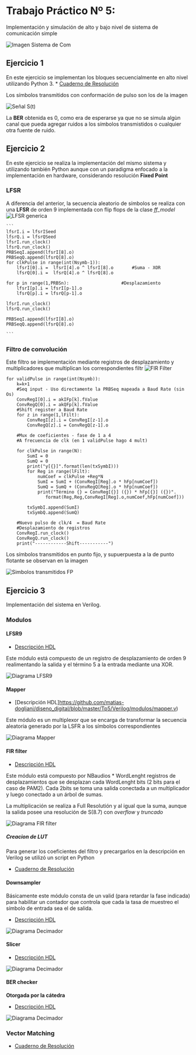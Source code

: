 # Trabajo Práctico Nº 5: 

Implementación y simulación de alto y bajo nivel de sistema de comunicación simple 

![Imagen Sistema de Com](https://github.com/matias-dogliani/diseno_digital/blob/master/Tp5/imgs/diagrama_bloques_sistema.png)

## Ejercicio  1 

   En este ejercicio se implementan los bloques secuencialmente en alto nivel utilizando Python 3. 
    * [Cuaderno de Resolución](https://github.com/matias-dogliani/diseno_digital/blob/master/Tp5/Ej1.ipynb)
    
   Los símbolos transmitidos con conformación de pulso son los de la imagen 
    
   ![Señal S(t)](https://github.com/matias-dogliani/diseno_digital/blob/master/Tp5/imgs/txSymbFlP.png)
       
   La **BER** obtenida es 0, como era de esperarse ya que no se simula algùn canal que pueda agregar ruidos a los símbolos transmistidos o cualquier otra fuente de ruido. 
    

 
 ## Ejercicio 2
  
   En este ejercicio se realiza la implementación del mismo sistema y utilizando también Python aunque con un paradigma enfocado a la implementación en hardware, considerando resolución **Fixed Point** 
    

 ### LFSR 
   
   
   A diferencia del anterior, la secuencia aleatorio de símbolos se realiza con una **LFSR** de orden 9 implementada con flip flops de la clase *ff_model* 
    ![LFSR generica](https://github.com/matias-dogliani/diseno_digital/blob/master/Tp5/imgs/LFSR9.png)
        
    ``` 
    lfsrI.i = lfsrISeed
    lfsrQ.i = lfsrQSeed
    lfsrI.run_clock()
    lfsrQ.run_clock()
    PRBSeqI.append(lfsrI[8].o)
    PRBSeqQ.append(lfsrQ[8].o)
    for clkPulse in range(int(Nsymb-1)):
        lfsrI[0].i =  lfsrI[4].o ^ lfsrI[8].o       #Suma - XOR 
        lfsrQ[0].i =  lfsrQ[4].o ^ lfsrQ[8].o       
    
    for p in range(1,PRBSn):                    #Desplazamiento
        lfsrI[p].i = lfsrI[p-1].o
        lfsrQ[p].i = lfsrQ[p-1].o
    
    lfsrI.run_clock()
    lfsrQ.run_clock()
    
    PRBSeqI.append(lfsrI[8].o)
    PRBSeqQ.append(lfsrQ[8].o)
    
    ```
    
### Filtro de convolución 

   Este filtro se implementación mediante registros de desplazamiento y multiplicadores que multiplican los correspondientes filtr
    ![FIR Filter](https://github.com/matias-dogliani/diseno_digital/blob/master/Tp5/imgs/FIRFilter.png)
    
    
``` 
for validPulse in range(int(Nsymb)): 
    k=k+1
    #Seq input - Uso directamente la PRBSeq mapeada a Baud Rate (sin Os)
    ConvRegI[0].i = akIFp[k].fValue
    ConvRegQ[0].i = akQFp[k].fValue
    #Shift register a Baud Rate 
    for z in range(1,lFilt): 
        ConvRegI[z].i = ConvRegI[z-1].o 
        ConvRegQ[z].i = ConvRegQ[z-1].o 
      
    #Mux de coeficientes - fase de 1 a 4 
    #A frecuencia de clk (en 1 validPulse hago 4 mult)
   
    for clkPulse in range(N):
        SumI = 0
        SumQ = 0
        print("y[{}]".format(len(txSymbI)))
        for Reg in range(lFilt):
            numCoef = clkPulse +Reg*N
            SumI = SumI + (ConvRegI[Reg].o * hFp[numCoef])
            SumQ = SumQ + (ConvRegQ[Reg].o * hFp[numCoef])
            print("Término {} = ConvReg[{}] ({}) * hFp[{}] ({})".
               format(Reg,Reg,ConvRegI[Reg].o,numCoef,hFp[numCoef]))
       
        txSymbI.append(SumI) 
        txSymbQ.append(SumQ)
    
    #Nuevo pulso de clk/4  = Baud Rate 
    #Desplazamiento de registros 
    ConvRegI.run_clock()
    ConvRegQ.run_clock()
    print("------------Shift-----------")
```

Los símbolos transmitidos en punto fijo, y supuerpuesta a la de punto flotante se observan en la imagen 

![Simbolos transmitidos FP](![image.png](attachment:image.png))
   
## Ejercicio 3 

Implementación del sistema en Verilog. 

 ### Modulos 
 
 #### LFSR9 
 
 * [Descripción HDL](https://github.com/matias-dogliani/diseno_digital/blob/master/Tp5/Verilog/modulos/lfsr.v)
 
 Este módulo está compuesto de un registro de desplazamiento de orden 9 realimentando la salida y el término 5 a la entrada mediante una XOR.  
 
 ![Diagrama LFSR9](https://github.com/matias-dogliani/diseno_digital/blob/master/Tp5/imgs/LFSR9.png)
 
 #### Mapper 

 * [Descripción HDL]https://github.com/matias-dogliani/diseno_digital/blob/master/Tp5/Verilog/modulos/mapper.v)
 
 Este módulo es un multiplexor que se encarga de transformar la secuencia aleatoria generado por la LSFR a los símbolos correspondientes
 
 ![Diagrama Mapper](https://github.com/matias-dogliani/diseno_digital/blob/master/Tp5/imgs/mapper.png)
 
 #### FIR filter 
 
  * [Descripción HDL](https://github.com/matias-dogliani/diseno_digital/blob/master/Tp5/Verilog/modulos/FIRfilter.v)
 
 Este módulo está compuesto por NBaudios * WordLenght registros de desplazamientos que se desplazan cada WordLenght bits (2 bits para el caso de PAM2). Cada 2bits se toma una salida conectada a un multiplicador  y luego conectado a un árbol de sumas. 
 
 La multiplicación se realiza a Full Resolutión y al igual que la suma, aunque la salida posee una resolución de S(8.7) con *overflow* y *truncado* 
 
 ![Diagrama FIR filter](https://github.com/matias-dogliani/diseno_digital/blob/master/Tp5/imgs/FIRfilter.png)
 
 ##### Creacion de LUT 
Para generar los coeficientes del filtro y precargarlos en la descripción en Verilog se utilizó un script en Python 

* [Cuaderno de Resolución](https://github.com/matias-dogliani/diseno_digital/blob/master/Tp5/CoeficientesRc.ipynb)
 
 #### Downsampler 
 
 Básicamente este módulo consta de un valid (para retardar la fase indicada)  para habilitar un contador que controla que cada la tasa de muestreo el símbolo de entrada sea el de salida. 
 
 * [Descripción HDL](https://github.com/matias-dogliani/diseno_digital/blob/master/Tp5/Verilog/modulos/downsampler.v)
 
 ![Diagrama Decimador](https://github.com/matias-dogliani/diseno_digital/blob/master/Tp5/imgs/downsampler.png)

#### Slicer 

 * [Descripción HDL](https://github.com/matias-dogliani/diseno_digital/blob/master/Tp5/Verilog/modulos/PAM2slicer.v)
 
 ![Diagrama Decimador](https://github.com/matias-dogliani/diseno_digital/blob/master/Tp5/imgs/slicer.png)


 #### BER checker 
 
 **Otorgada por la cátedra** 
 
 * [Descripción HDL](https://github.com/matias-dogliani/diseno_digital/blob/master/Tp5/Verilog/modulos/prbs_checker.v) 
 
 ![Diagrama Decimador](https://github.com/matias-dogliani/diseno_digital/blob/master/Tp5/imgs/BERChecker.png)
 
 ### Vector Matching

* [Cuaderno de Resolución](https://github.com/matias-dogliani/diseno_digital/blob/master/Tp5/VectorMatching.ipynb)
 